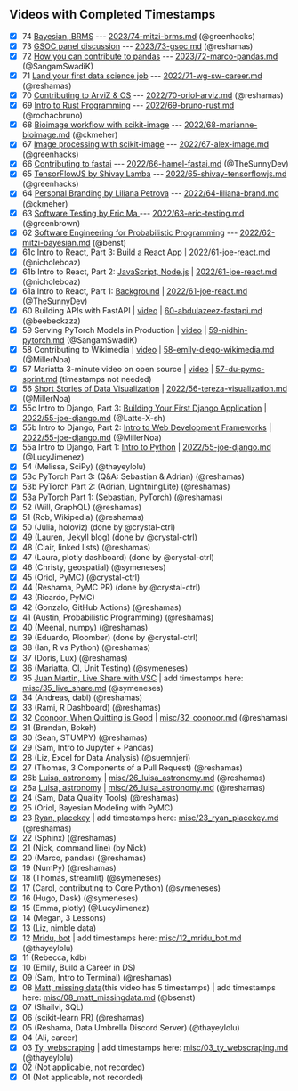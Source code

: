 ## Videos with Completed Timestamps

- [x] 74 [Bayesian, BRMS](https://youtu.be/A1NWoKQhgJE) --- [2023/74-mitzi-brms.md](https://github.com/data-umbrella/event-transcripts/blob/main/2023/74-mitzi-brms.md) (@greenhacks) 
- [x] 73 [GSOC panel discussion](https://youtu.be/YE-TYJmvbfg) --- [2023/73-gsoc.md](https://github.com/data-umbrella/event-transcripts/blob/main/2023/73-gsoc.md) (@reshamas)
- [x] 72 [How you can contribute to pandas](https://youtu.be/zI4l1lfggzU) --- [2023/72-marco-pandas.md](https://github.com/data-umbrella/event-transcripts/blob/main/2023/72-marco-pandas.md) (@SangamSwadiK)
- [x] 71 [Land your first data science job](https://youtu.be/qDQ7z7FrG20) --- [2022/71-wg-sw-career.md](https://github.com/data-umbrella/event-transcripts/blob/main/2022/71-wg-sw-career.md) (@reshamas)
- [x] 70 [Contributing to ArviZ & OS](https://youtu.be/457ZTes4xOI) --- [2022/70-oriol-arviz.md](https://github.com/data-umbrella/event-transcripts/blob/main/2022/70-oriol-arviz.md) (@reshamas)
- [x] 69 [Intro to Rust Programming](https://youtu.be/7E8nLExn3WI) --- [2022/69-bruno-rust.md](https://github.com/data-umbrella/event-transcripts/blob/main/2022/69-bruno-rust.md) (@rochacbruno)
- [x] 68 [Bioimage workflow with scikit-image](https://youtu.be/NqdhuU1fX5A) --- [2022/68-marianne-bioimage.md](https://github.com/data-umbrella/event-transcripts/blob/main/2022/68-marianne-bioimage.md) (@ckmeher)
- [x] 67 [Image processing with scikit-image](https://youtu.be/tPNUX5NxlVY) --- [2022/67-alex-image.md](https://github.com/data-umbrella/event-transcripts/blob/main/2022/67-alex-image.md) (@greenhacks) 
- [x] 66 [Contributing to fastai](https://youtu.be/M7YRWnhKiak) --- [2022/66-hamel-fastai.md](https://github.com/data-umbrella/event-transcripts/blob/main/2022/66-hamel-fastai.md) (@TheSunnyDev)
- [x] 65 [TensorFlowJS by Shivay Lamba](https://youtu.be/k1rHkMmORA4) --- [2022/65-shivay-tensorflowjs.md](https://github.com/data-umbrella/event-transcripts/blob/main/2022/65-shivay-tensorflowjs.md) (@greenhacks)
- [x] 64 [Personal Branding by Liliana Petrova](https://youtu.be/fya1-Cc6oeE) --- [2022/64-liliana-brand.md](https://github.com/data-umbrella/event-transcripts/blob/main/2022/64-liliana-brand.md) (@ckmeher)
- [x] 63 [Software Testing by Eric Ma ](https://youtu.be/bJGgVoV4GTc) --- [2022/63-eric-testing.md](https://github.com/data-umbrella/event-transcripts/blob/main/2022/63-eric-testing.md) (@greenbrown)
- [x] 62 [Software Engineering for Probabilistic Programming](https://youtu.be/INXMncbt09g) --- [2022/62-mitzi-bayesian.md](https://github.com/data-umbrella/event-transcripts/blob/main/2022/62-mitzi-bayesian.md) (@benst)
- [x] 61c Intro to React, Part 3: [Build a React App](https://youtu.be/MSAbOBHGkhw) | [2022/61-joe-react.md](https://github.com/data-umbrella/event-transcripts/blob/main/2022/61-joe-react.md) (@nicholeboaz)
- [x] 61b Intro to React, Part 2: [JavaScript, Node.js](https://youtu.be/JWt4Z4sAlxk) | [2022/61-joe-react.md](https://github.com/data-umbrella/event-transcripts/blob/main/2022/61-joe-react.md) (@nicholeboaz) 
- [x] 61a Intro to React, Part 1: [Background](https://youtu.be/jNO-pPR7zkg) | [2022/61-joe-react.md](https://github.com/data-umbrella/event-transcripts/blob/main/2022/61-joe-react.md) (@TheSunnyDev)
- [x] 60 Building APIs with FastAPI | [video](https://youtu.be/aGbUwDYBMhs) |  [60-abdulazeez-fastapi.md](https://github.com/data-umbrella/event-transcripts/blob/main/2022/60-abdulazeez-fastapi.md) (@beebeckzzz)
- [x] 59 Serving PyTorch Models in Production | [video](https://youtu.be/fx_NaKwFYbg) | [59-nidhin-pytorch.md](https://github.com/data-umbrella/event-transcripts/blob/main/2022/59-nidhin-pytorch.md) (@SangamSwadiK)
- [x] 58 Contributing to Wikimedia | [video](https://youtu.be/mrHp3wc_6DQ) | [58-emily-diego-wikimedia.md](https://github.com/data-umbrella/event-transcripts/blob/main/2022/58-emily-diego-wikimedia.md) (@MillerNoa)
- [x] 57 Mariatta 3-minute video on open source | [video](https://youtu.be/NpWdYEp8-u4) | [57-du-pymc-sprint.md](https://github.com/data-umbrella/event-transcripts/blob/main/2022/57-du-pymc-sprint.md) (timestamps not needed)
- [x] 56 [Short Stories of Data Visualization](https://youtu.be/bqZpYY0XBT8) | [2022/56-tereza-visualization.md](https://github.com/data-umbrella/event-transcripts/blob/main/2022/56-tereza-visualization.md) (@MillerNoa)
- [x] 55c Intro to Django, Part 3: [Building Your First Django Application](https://youtu.be/QTQSzirDs8E) | [2022/55-joe-django.md](https://github.com/data-umbrella/event-transcripts/blob/main/2022/55-joe-django.md) (@Latte-X-sh)
- [x] 55b Intro to Django, Part 2: [Intro to Web Development Frameworks](https://youtu.be/K4NQmrGEWGM) | [2022/55-joe-django.md](https://github.com/data-umbrella/event-transcripts/blob/main/2022/55-joe-django.md) (@MillerNoa) 
- [x] 55a Intro to Django, Part 1: [Intro to Python](https://youtu.be/Yr1ewxg8os8) | [2022/55-joe-django.md](https://github.com/data-umbrella/event-transcripts/blob/main/2022/55-joe-django.md) (@LucyJimenez)
- [x] 54 (Melissa, SciPy) (@thayeylolu)
- [x] 53c PyTorch Part 3: (Q&A: Sebastian & Adrian) (@reshamas)
- [x] 53b PyTorch Part 2: (Adrian, LightningLite) (@reshamas)
- [x] 53a PyTorch Part 1: (Sebastian, PyTorch) (@reshamas)
- [x] 52 (Will, GraphQL) (@reshamas)
- [x] 51 (Rob, Wikipedia)  (@reshamas)
- [x] 50 (Julia, holoviz)  (done by @crystal-ctrl)
- [x] 49 (Lauren, Jekyll blog)  (done by @crystal-ctrl)
- [x] 48 (Clair, linked lists) (@reshamas)
- [x] 47 (Laura, plotly dashboard)  (done by @crystal-ctrl)
- [x] 46 (Christy, geospatial)  (@symeneses)
- [x] 45 (Oriol, PyMC)   (@crystal-ctrl)
- [x] 44 (Reshama, PyMC PR)  (done by @crystal-ctrl)
- [x] 43 (Ricardo, PyMC)  
- [x] 42 (Gonzalo, GitHub Actions) (@reshamas)
- [x] 41 (Austin, Probabilistic Programming) (@reshamas)
- [x] 40 (Meenal, numpy) (@reshamas)
- [x] 39 (Eduardo, Ploomber) (done by @crystal-ctrl)
- [x] 38 (Ian, R vs Python) (@reshamas)
- [x] 37 (Doris, Lux) (@reshamas)
- [x] 36 (Mariatta, CI, Unit Testing)  (@symeneses)
- [x] 35 [Juan Martin, Live Share with VSC](https://youtu.be/WHOiljOYGVw) | add timestamps here: [misc/35_live_share.md](https://github.com/data-umbrella/event-transcripts/blob/main/misc/35_live_share.md) (@symeneses)
- [x] 34 (Andreas, dabl) (@reshamas)
- [x] 33 (Rami, R Dashboard) (@reshamas)
- [x] 32 [Coonoor, When Quitting is Good](https://youtu.be/Y6ema9jzxFw) | [misc/32_coonoor.md](https://github.com/data-umbrella/event-transcripts/blob/main/misc/32_coonoor.md) (@reshamas)
- [x] 31 (Brendan, Bokeh) 
- [x] 30 (Sean, STUMPY)  (@reshamas)
- [x] 29 (Sam, Intro to Jupyter + Pandas) 
- [x] 28 (Liz, Excel for Data Analysis) (@suemnjeri)
- [x] 27 (Thomas, 3 Components of a Pull Request) (@reshamas)
- [x] 26b [Luisa, astronomy](https://youtu.be/veUkHUP_V4M) | [misc/26_luisa_astronomy.md](https://github.com/data-umbrella/event-transcripts/blob/main/misc/26_luisa_astronomy.md) (@reshamas)
- [x] 26a [Luisa, astronomy](https://youtu.be/q10mVlYQUbA) | [misc/26_luisa_astronomy.md](https://github.com/data-umbrella/event-transcripts/blob/main/misc/26_luisa_astronomy.md) (@reshamas)
- [x] 24 (Sam, Data Quality Tools) (@reshamas)
- [x] 25 (Oriol, Bayesian Modeling with PyMC)
- [x] 23 [Ryan, placekey](https://youtu.be/NYV4fB3IU0k) | add timestamps here: [misc/23_ryan_placekey.md](https://github.com/data-umbrella/event-transcripts/blob/main/misc/23_ryan_placekey.md) (@reshamas)
- [x] 22 (Sphinx) (@reshamas)
- [x] 21 (Nick, command line) (by Nick)
- [x] 20 (Marco, pandas)  (@reshamas)
- [x] 19 (NumPy) (@reshamas)
- [x] 18 (Thomas, streamlit) (@symeneses)
- [x] 17 (Carol, contributing to Core Python) (@symeneses)
- [x] 16 (Hugo, Dask) (@symeneses)
- [x] 15 (Emma, plotly) (@LucyJimenez)
- [x] 14 (Megan, 3 Lessons)
- [x] 13 (Liz, nimble data)
- [x] 12 [Mridu, bot](https://youtu.be/dqab-FcAirA) | add timestamps here: [misc/12_mridu_bot.md](https://github.com/data-umbrella/event-transcripts/blob/main/misc/12_mridu_bot.md)   (@thayeylolu)
- [x] 11 (Rebecca, kdb)
- [x] 10 (Emily, Build a Career in DS)
- [x] 09 (Sam, Intro to Terminal) (@reshamas)
- [x] 08 [Matt, missing data](https://youtu.be/LJKYXq3WHTw )(this video has 5 timestamps)  | add timestamps here: [misc/08_matt_missingdata.md](https://github.com/data-umbrella/event-transcripts/blob/main/misc/08_matt_missingdata.md)    (@bsenst)
- [x] 07 (Shailvi, SQL)
- [x] 06 (scikit-learn PR)  (@reshamas)
- [x] 05 (Reshama, Data Umbrella Discord Server) (@thayeylolu)
- [x] 04 (Ali, career)
- [x] 03 [Ty, webscraping](https://youtu.be/0L1uM_18TTA)   | add timestamps here: [misc/03_ty_webscraping.md](https://github.com/data-umbrella/event-transcripts/blob/main/misc/03_ty_webscraping.md) (@thayeylolu)
- [x] 02 (Not applicable, not recorded)
- [x] 01 (Not applicable, not recorded)
